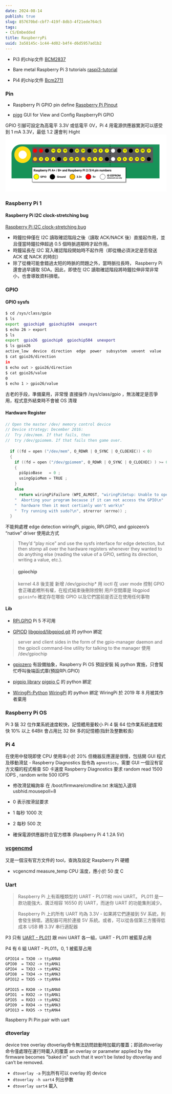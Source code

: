 ```yaml
---
date: 2024-08-14
publish: true
slug: 857670bd-cbf7-419f-8db3-4f21ede764c5
tags:
- CS/Embedded
title: RaspberryPi
uuid: 3a58145c-1c44-4d02-b4f4-d6d5957ad1b2
---
```

- Pi3 的chip文件
  [BCM2837](../b3689895-a2ec-4fad-a601-f845d94e3afc.pdf)

- Bare metal Raspberry Pi 3 tutorials
  [raspi3-tutorial](https://github.com/bztsrc/raspi3-tutorial)

- Pi4 的chip文件
  [Bcm2711](../b290d62c-c4b1-47ad-bea8-aa0846127088.pdf)

### Pin

- Raspberry Pi GPIO pin define
  [Raspberry Pi Pinout](https://pinout.xyz/)

- [pigg](https://github.com/andrewdavidmackenzie/pigg)
  GUI for View and Config RaspberryPi GPIO

GPIO 引腳可設定為高電平 3.3V 或低電平 0V，Pi 4 用電源供應器實測可以感受到 1 mA 3.3V，最低 1.2 還會判 Hight
![](../337d02c7-b35c-4bff-8850-47bdae627f49.png)

### Raspberry Pi 1

#### Raspberry Pi I2C clock-stretching bug

[Raspberry Pi I2C clock-stretching bug](https://forums.raspberrypi.com/viewtopic.php?f=44&amp;t=13771&amp;p=405024)

- 時鐘拉伸僅在 I2C 讀取確認階段之後（讀取 ACK/NACK 後）直接起作用，並且僅當時鐘拉伸超過 0.5 個時脈週期時才起作用。
- 時鐘延長在 I2C 寫入確認階段開始時不起作用（即從機必須決定是否發送 ACK 或 NACK 的時刻）
- 除了從機可能會錯過太短的時脈的問題之外，當時脈拉長時， Raspberry Pi 還會過早讀取 SDA。因此，即使在 I2C 讀取確認階段將時鐘拉伸非常非常小，也會導致資料損壞。

### GPIO

#### GPIO sysfs

```sh
$ cd /sys/class/gpio
$ ls
export  gpiochip0  gpiochip504  unexport
$ echo 26 > export
$ ls
export  gpio26  gpiochip0  gpiochip504  unexport
$ ls gpio26
active_low  device  direction  edge  power  subsystem  uevent  value
$ cat gpio26/direction
in
$ echo out > gpio26/direction
$ cat gpio26/value
0
$ echo 1 > gpio26/value
```

古老的手段，準備棄用，非常慢
直接操作 /sys/class/gpio ，無法確定是否爭用，程式意外結束時不會被 OS 清理

#### Hardware Register

```c
// Open the master /dev/ memory control device
// Device strategy: December 2016:
//	Try /dev/mem. If that fails, then
//	try /dev/gpiomem. If that fails then game over.

  if ((fd = open ("/dev/mem", O_RDWR | O_SYNC | O_CLOEXEC)) < 0)
  {
    if ((fd = open ("/dev/gpiomem", O_RDWR | O_SYNC | O_CLOEXEC) ) >= 0)	// We're using gpiomem
    {
      piGpioBase   = 0 ;
      usingGpioMem = TRUE ;
    }
    else
      return wiringPiFailure (WPI_ALMOST, "wiringPiSetup: Unable to open /dev/mem or /dev/gpiomem: %s.\n"
	"  Aborting your program because if it can not access the GPIO\n"
	"  hardware then it most certianly won't work\n"
	"  Try running with sudo?\n", strerror (errno)) ;
  }
```

不能夠處裡 edge detection
wiringPi, pigpio, RPi.GPIO, and gpiozero’s “native” driver 使用此方式

> They’d “play nice” and use the sysfs interface for edge detection, but then stomp all over the hardware registers whenever they wanted to do anything else (reading the value of a GPIO, setting its direction, writing a value, etc.).

> #### gpiochip

> kernel 4.8 後支援
> 新增 /dev/gpiochip* 用 ioctl 在 user mode 控制 GPIO
> 會正確處裡所有權，在程式結束後刪除控制
> 用戶空間庫是 libgpiod
> `gpioinfo` 確定存在哪些 GPIO 以及它們當前是否正在使用任何事物



#### Lib

- [RPi.GPIO](https://pypi.org/project/RPi.GPIO)
  Pi 5 不可用

- [GPIOD](https://pypi.org/project/gpiod/)
  [libgpiod/libgpiod.git](https://git.kernel.org/pub/scm/libs/libgpiod/libgpiod.git/) 的 python 綁定

> server and client sides in the form of the gpio-manager daemon and the gpiocli command-line utility for talking to the manager
> 使用 /dev/gpiochip



- [gpiozero](https://gpiozero.readthedocs.io/en/latest/index.html)
  有設備抽象，Raspberry Pi OS 預設安裝
  純 python 實施，只會幫忙呼叫後端函式庫(預設RPi.GPIO)

- [pigpio library](https://abyz.me.uk/rpi/pigpio/python.html)
  [pigpio C](https://github.com/joan2937/pigpio) 的 python 綁定

- [WiringPi-Python](https://github.com/WiringPi/WiringPi-Python)
  [WiringPi](https://github.com/WiringPi/WiringPi/tree/master) 的 python 綁定
  WiringPi 於 2019 年 8 月被其作者棄用

### Raspberry Pi OS

Pi 3 裝 32 位作業系統速度較快，記憶體用量較小
Pi 4 裝 64 位作業系統速度較快 10% 以上
64Bit 會占用比 32 Bit 多的記憶體(指針及整數較長)

### Pi 4

在使用中發現即使 CPU 使用率小於 20% 但機器反應還是很慢，包括開 GUI 程式及移動滑鼠
- Raspberry Diagnostics
指令為 `agnostics`，需要 GUI
一個沒有官方文檔的程式檢查 SD 卡速度
Raspberry Diagnostics 要求 random read 1500 IOPS , random write 500 IOPS

- 修改滑鼠輪詢率
  在 /boot/firmware/cmdline.txt 末端加入選項 usbhid.mousepoll=8

- 0 表示按滑鼠要求

- 1 每秒 1000 次

- 2 每秒 500 次

- 確保電源供應器符合官方標準 (Raspberry Pi 4 1.2A 5V)

### [vcgencmd](https://elinux.org/RPI_vcgencmd_usage)

又是一個沒有官方文件的 tool，查詢及設定 Raspberry Pi 硬體

- vcgencmd measure_temp
  CPU 溫度，應小於 50 度 C

### Uart

> Raspberry Pi 上有兩種類型的 UART - PL011和 mini UART。 PL011 是一款功能強大、廣泛相容 16550 的 UART，而迷你 UART 的功能集則減少。



> Raspberry Pi 上的所有 UART 均為 3.3V - 如果將它們連接到 5V 系統，則會發生損壞。適配器可用於連接 5V 系統。或者，可以從各個第三方獲得低成本 USB 轉 3.3V 串行適配器



P3 只有 [UART - PL011](https://developer.arm.com/documentation/ddi0183/g/introduction/about-the-uart) 跟 mini UART 各一組，UART - PL011 被藍芽占用

P4 有 6 組 UART - PL011，0, 1 被藍芽占用

```
GPIO14 = TXD0 -> ttyAMA0
GPIO0  = TXD2 -> ttyAMA1
GPIO4  = TXD3 -> ttyAMA2
GPIO8  = TXD4 -> ttyAMA3
GPIO12 = TXD5 -> ttyAMA4
 
GPIO15 = RXD0 -> ttyAMA0
GPIO1  = RXD2 -> ttyAMA1
GPIO5  = RXD3 -> ttyAMA2
GPIO9  = RXD4 -> ttyAMA3
GPIO13 = RXD5 -> ttyAMA4
```

Raspberry Pi Pin pair with uart

### dtoverlay

device tree overlay
dtoverlay命令無法訪問啟動時加載的覆蓋；即該dtoverlay命令僅處理在運行時載入的覆蓋
an overlay or parameter applied by the firmware becomes "baked in" such that it won’t be listed by dtoverlay and can’t be removed.

- `dtoverlay -a` 列出所有可以 overlay 的 device
- `dtoverlay -h uart4` 列出參數
- `dtoverlay uart4` 載入
